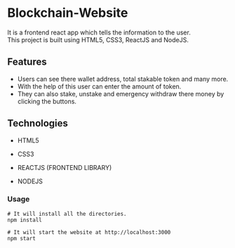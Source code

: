 # Blockchain-Website

It is a frontend react app which tells the information to the user.
<br/>
This project is built using HTML5, CSS3, ReactJS and NodeJS.

## Features

- Users can see there wallet address, total stakable token and many more.
- With the help of this user can enter the amount of token.
- They can also stake, unstake and emergency withdraw there money by clicking the buttons.

## Technologies

- HTML5

- CSS3

- REACTJS (FRONTEND LIBRARY)

- NODEJS

### Usage

```
# It will install all the directories.
npm install

# It will start the website at http://localhost:3000
npm start 

```
